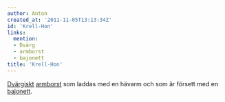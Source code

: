 ```yaml
---
author: Anton
created_at: '2011-11-05T13:13:34Z'
id: 'Krell-Hon'
links:
  mention:
  - Dvärg
  - armborst
  - bajonett
title: 'Krell-Hon'
---
```


[Dvärgiskt][] [armborst] som laddas med en hävarm och som är försett med en [bajonett].

  [Dvärgiskt]: Dvärg
  [armborst]: armborst
  [bajonett]: bajonett
